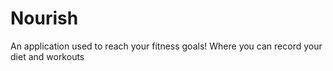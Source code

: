 # Nourish
An application used to reach your fitness goals! Where you can record your diet and workouts
